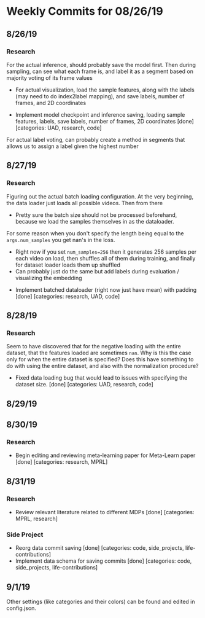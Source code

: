 # Weekly Commits for 08/26/19  

## 8/26/19  

### Research   
For the actual inference, should probably save the model first. Then during sampling, can see what each frame is, and label it as a segment based on majority voting of its frame values  
* For actual visualization, load the sample features, along with the labels (may need to do index2label mapping), and save labels, number of frames, and 2D coordinates  
- Implement model checkpoint and inference saving, loading sample features, labels, save labels, number of frames, 2D coordinates [done] [categories: UAD, research, code]

For actual label voting, can probably create a method in segments that allows us to assign a label given the highest number 

## 8/27/19  

### Research
Figuring out the actual batch loading configuration. At the very beginning, the data loader just loads all possible videos. Then from there  
* Pretty sure the batch size should not be processed beforehand, because we load the samples themselves in as the dataloader.  

For some reason when you don't specify the length being equal to the `args.num_samples` you get nan's in the loss.  
* Right now if you set `num_samples=256` then it generates 256 samples per each video on load, then shuffles all of them during training, and finally for dataset loader loads them up shuffled  
* Can probably just do the same but add labels during evaluation / visualizing the embedding  

- Implement batched dataloader (right now just have mean) with padding [done] [categories: research, UAD, code]  

## 8/28/19  

### Research  
Seem to have discovered that for the negative loading with the entire dataset, that the features loaded are sometimes `nan`. Why is this the case only for when the entire dataset is specified? Does this have something to do with using the entire dataset, and also with the normalization procedure? 
- Fixed data loading bug that would lead to issues with specifying the dataset size. [done] [categories: UAD, research, code]  

## 8/29/19  

## 8/30/19  

### Research
- Begin editing and reviewing meta-learning paper for Meta-Learn paper [done] [categories: research, MPRL]  

## 8/31/19  

### Research
- Review relevant literature related to different MDPs [done] [categories: MPRL, research]

### Side Project
- Reorg data commit saving [done] [categories: code, side_projects, life-contributions]  
- Implement data schema for saving commits [done] [categories: code, side_projects, life-contributions]  

## 9/1/19  

Other settings (like categories and their colors) can be found and edited in config.json.